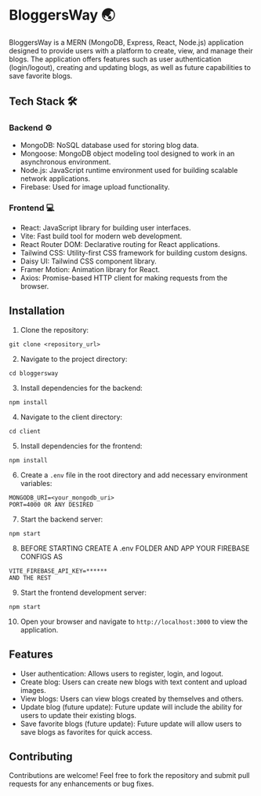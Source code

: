 # BloggersWay 🌏

BloggersWay is a MERN (MongoDB, Express, React, Node.js) application designed to provide users with a platform to create, view, and manage their blogs. The application offers features such as user authentication (login/logout), creating and updating blogs, as well as future capabilities to save favorite blogs.

## Tech Stack 🛠️

### Backend ⚙️
- MongoDB: NoSQL database used for storing blog data.
- Mongoose: MongoDB object modeling tool designed to work in an asynchronous environment.
- Node.js: JavaScript runtime environment used for building scalable network applications.
- Firebase: Used for image upload functionality.

### Frontend 💻
- React: JavaScript library for building user interfaces.
- Vite: Fast build tool for modern web development.
- React Router DOM: Declarative routing for React applications.
- Tailwind CSS: Utility-first CSS framework for building custom designs.
- Daisy UI: Tailwind CSS component library.
- Framer Motion: Animation library for React.
- Axios: Promise-based HTTP client for making requests from the browser.

## Installation

1. Clone the repository:

```
git clone <repository_url>
```

2. Navigate to the project directory:

```
cd bloggersway
```

3. Install dependencies for the backend:

```
npm install
```

4. Navigate to the client directory:

```
cd client
```

5. Install dependencies for the frontend:

```
npm install
```

6. Create a `.env` file in the root directory and add necessary environment variables:

```
MONGODB_URI=<your_mongodb_uri>
PORT=4000 OR ANY DESIRED 
```

7. Start the backend server:

```
npm start
```
8. BEFORE STARTING CREATE A .env FOLDER AND APP YOUR FIREBASE CONFIGS AS 
```
VITE_FIREBASE_API_KEY=******
AND THE REST 
```
9. Start the frontend development server:

```
npm start
```

10. Open your browser and navigate to `http://localhost:3000` to view the application.

## Features

- User authentication: Allows users to register, login, and logout.
- Create blog: Users can create new blogs with text content and upload images.
- View blogs: Users can view blogs created by themselves and others.
- Update blog (future update): Future update will include the ability for users to update their existing blogs.
- Save favorite blogs (future update): Future update will allow users to save blogs as favorites for quick access.

## Contributing

Contributions are welcome! Feel free to fork the repository and submit pull requests for any enhancements or bug fixes.
